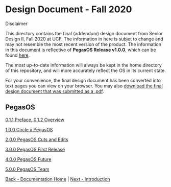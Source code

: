 # Design Document - Fall 2020

Disclaimer

This directory contains the final (addendum) design document from Senior Design II, Fall 2020 at UCF. The information in here is subjet to change and may not resemble the most recent version of the product. The information in this document is reflective of **PegasOS Release v1.0.0**, which can be found [here](https://github.com/MrJellimann/PegasOS/releases/tag/v1.0.0).

The most up-to-date information will always be kept in the home directory of this repository, and will more accurately reflect the OS in its current state.

For your convenience, the final design document has been converted into text pages you can view on your browser. You may also [download the final design document that was submitted as a .pdf](../Files/Fall2020_PegasOS_Design_Document.pdf).

## PegasOS

[0.1.1 Preface, 0.1.2 Overview](0_PREFACE_OVERVIEW.md)

[1.0.0 Circle x PegasOS](1_CIRCLE_X_PEGASOS.md)

[2.0.0 PegasOS Cuts and Edits](2_PEGASOS_CUTS_EDITS.md)

[3.0.0 PegasOS First Release](3_PEGASOS_FIRST_RELEASE.md)

[4.0.0 PegasOS Future](4_PEGASOS_FUTURE.md)

[5.0.0 PegasOS Team](5_PEGASOS_TEAM.md)


[Back - Documentation Home](../README.md) | [Next - Introduction](0_PREFACE_OVERVIEW.md)